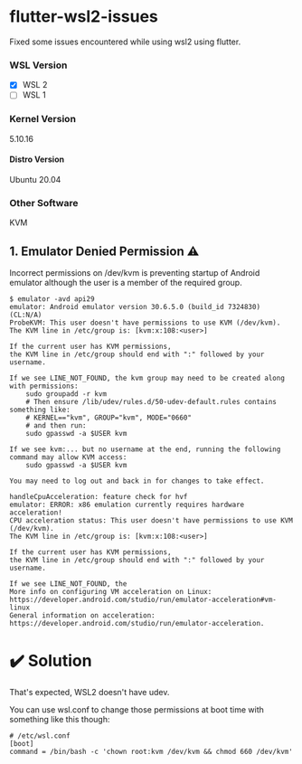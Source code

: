 # flutter-wsl2-issues
Fixed some issues encountered while using wsl2 using flutter.

### WSL Version
- [x] WSL 2
- [ ] WSL 1
 
### Kernel Version
5.10.16

#### Distro Version
Ubuntu 20.04

### Other Software
KVM

## 1. Emulator Denied Permission :warning:

Incorrect permissions on /dev/kvm is preventing startup of Android emulator although the user is a member of the required group.

```
$ emulator -avd api29
emulator: Android emulator version 30.6.5.0 (build_id 7324830) (CL:N/A)
ProbeKVM: This user doesn't have permissions to use KVM (/dev/kvm).
The KVM line in /etc/group is: [kvm:x:108:<user>]

If the current user has KVM permissions,
the KVM line in /etc/group should end with ":" followed by your username.

If we see LINE_NOT_FOUND, the kvm group may need to be created along with permissions:
    sudo groupadd -r kvm
    # Then ensure /lib/udev/rules.d/50-udev-default.rules contains something like:
    # KERNEL=="kvm", GROUP="kvm", MODE="0660"
    # and then run:
    sudo gpasswd -a $USER kvm

If we see kvm:... but no username at the end, running the following command may allow KVM access:
    sudo gpasswd -a $USER kvm

You may need to log out and back in for changes to take effect.

handleCpuAcceleration: feature check for hvf
emulator: ERROR: x86 emulation currently requires hardware acceleration!
CPU acceleration status: This user doesn't have permissions to use KVM (/dev/kvm).
The KVM line in /etc/group is: [kvm:x:108:<user>]

If the current user has KVM permissions,
the KVM line in /etc/group should end with ":" followed by your username.

If we see LINE_NOT_FOUND, the
More info on configuring VM acceleration on Linux:
https://developer.android.com/studio/run/emulator-acceleration#vm-linux
General information on acceleration: https://developer.android.com/studio/run/emulator-acceleration.
```

# :heavy_check_mark: Solution
That's expected, WSL2 doesn't have udev.

You can use wsl.conf to change those permissions at boot time with something like this though:
```
# /etc/wsl.conf
[boot]
command = /bin/bash -c 'chown root:kvm /dev/kvm && chmod 660 /dev/kvm'
```
